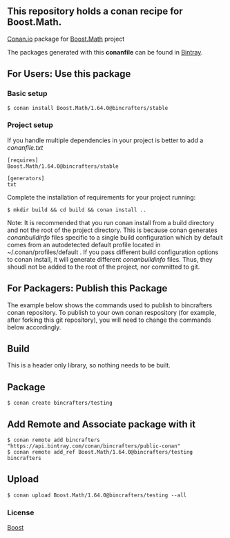 ## This repository holds a conan recipe for Boost.Math.

[Conan.io](https://conan.io) package for [Boost.Math](https://github.com/Boostorg/Math) project

The packages generated with this **conanfile** can be found in [Bintray](https://bintray.com/bincrafters/public-conan/Boost.Math%3Abincrafters).

## For Users: Use this package

### Basic setup

    $ conan install Boost.Math/1.64.0@bincrafters/stable

### Project setup

If you handle multiple dependencies in your project is better to add a *conanfile.txt*

    [requires]
    Boost.Math/1.64.0@bincrafters/stable

    [generators]
    txt

Complete the installation of requirements for your project running:</small></span>

    $ mkdir build && cd build && conan install ..
	
Note: It is recommended that you run conan install from a build directory and not the root of the project directory.  This is because conan generates *conanbuildinfo* files specific to a single build configuration which by default comes from an autodetected default profile located in ~/.conan/profiles/default .  If you pass different build configuration options to conan install, it will generate different *conanbuildinfo* files.  Thus, they shoudl not be added to the root of the project, nor committed to git. 

## For Packagers: Publish this Package

The example below shows the commands used to publish to bincrafters conan repository. To publish to your own conan respository (for example, after forking this git repository), you will need to change the commands below accordingly. 

## Build  

This is a header only library, so nothing needs to be built.

## Package 

    $ conan create bincrafters/testing
	
## Add Remote and Associate package with it

	$ conan remote add bincrafters "https://api.bintray.com/conan/bincrafters/public-conan"
	$ conan remote add_ref Boost.Math/1.64.0@bincrafters/testing bincrafters

## Upload

    $ conan upload Boost.Math/1.64.0@bincrafters/testing --all

### License
[Boost](LICENSE)
